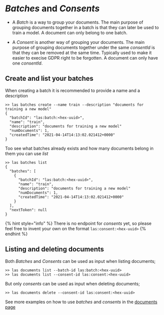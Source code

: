 # *Batches* and *Consents*

 - A *Batch* is a way to group your documents. The main purpose of grouping documents together in a batch
    is that they can later be used to train a model. A document can only belong to one batch.
    
 - A *Consent* is another way of grouping your documents. The main purpose of grouping documents 
    together under the same *consentId* is that they can be removed at the same time. 
    Typically used to make it easier to execise GDPR right to be forgotten. A document can only 
    have one *consentId*.
    
## Create and list your batches
When creating a batch it is recommended to provide a name and a description

```commandline
>> las batches create --name train --description "documents for training a new model"
{
  "batchId": "las:batch:<hex-uuid>",
  "name": "train",
  "description": "documents for training a new model"
  "numDocuments": 1,
  "createdTime": "2021-04-14T14:13:02.021412+0000"
}
```
    
Too see what batches already exists and how many documents belong in them you can use *list*

```commandline
>> las batches list
{
  "batches": [
    {
      "batchId": "las:batch:<hex-uuid>",
      "name": "train",
      "description": "documents for training a new model"
      "numDocuments": 1,
      "createdTime": "2021-04-14T14:13:02.021412+0000"
    }
  ],
  "nextToken": null
}
```


{% hint style="info" %}
There is no endpoint for *consents* yet, so please feel free to invent your own on the format `las:consent:<hex-uuid>`
{% endhint %}

## Listing and deleting documents

Both *Batches* and *Consents* can be used as input when listing documents;
    
```commandline
>> las documents list --batch-id las:batch:<hex-uuid>
>> las documents list --consent-id las:consent:<hex-uuid>
```

But only *consents* can be used as input when deleting documents;

```commandline
>> las documents delete --consent-id las:consent:<hex-uuid>
```


See more examples on how to use *batches* and *consents* in the 
[documents page](./documents.md)

 
